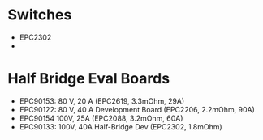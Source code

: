 # Switches
- EPC2302
- 
# Half Bridge Eval Boards
- EPC90153: 80 V, 20 A (EPC2619, 3.3mOhm, 29A)
- EPC90122: 80 V, 40 A Development Board (EPC2206, 2.2mOhm, 90A)
- EPC90154 100V, 25A (EPC2088, 3.2mOhm, 60A)
- EPC90133: 100V, 40A Half-Bridge Dev (EPC2302, 1.8mOhm)
